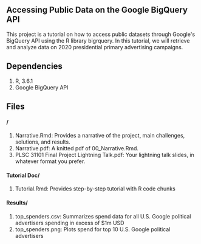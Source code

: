 

## Accessing Public Data on the Google BigQuery API

This project is a tutorial on how to access public datasets through Google's BigQuery API using the R library bigrquery. In this tutorial, we will retrieve and analyze data on 2020 presidential primary advertising campaigns.

## Dependencies

1. R, 3.6.1
2. Google BigQuery API

## Files

#### /

1. Narrative.Rmd: Provides a narrative of the project, main challenges, solutions, and results.
2. Narrative.pdf: A knitted pdf of 00_Narrative.Rmd. 
3. PLSC 31101 Final Project Lightning Talk.pdf: Your lightning talk slides, in whatever format you prefer.

#### Tutorial Doc/
1. Tutorial.Rmd: Provides step-by-step tutorial with R code chunks

#### Results/

1. top_spenders.csv: Summarizes spend data for all U.S. Google political advertisers spending in excess of $1m USD
2. top_spenders.png: Plots spend for top 10 U.S. Google political advertisers
